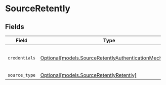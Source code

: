 # SourceRetently


## Fields

| Field                                                                                                        | Type                                                                                                         | Required                                                                                                     | Description                                                                                                  |
| ------------------------------------------------------------------------------------------------------------ | ------------------------------------------------------------------------------------------------------------ | ------------------------------------------------------------------------------------------------------------ | ------------------------------------------------------------------------------------------------------------ |
| `credentials`                                                                                                | [Optional[models.SourceRetentlyAuthenticationMechanism]](../models/sourceretentlyauthenticationmechanism.md) | :heavy_minus_sign:                                                                                           | Choose how to authenticate to Retently                                                                       |
| `source_type`                                                                                                | [Optional[models.SourceRetentlyRetently]](../models/sourceretentlyretently.md)                               | :heavy_minus_sign:                                                                                           | N/A                                                                                                          |